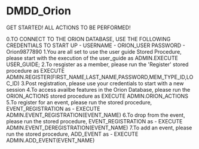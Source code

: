 # DMDD_Orion
GET STARTED! ALL ACTIONS TO BE PERFORMED!

0.TO CONNECT TO THE ORION DATABASE, USE THE FOLLOWING CREDENTIALS TO START UP - 
    USERNAME - ORION_USER
    PASSWORD - Orion9877890
1.You are all set to use the user guide Stored Procedure, please start with the execution of the user_guide as ADMIN.EXECUTE USER_GUIDE;
2.To resgister as a member, please run the 'Register' stored procedure as EXECUTE ADMIN.REGISTER(FIRST_NAME,LAST_NAME,PASSWORD,MEM_TYPE_ID,LOC_ID)
3.Post registration, please use your credentials to start with a new session
4.To access availbe features in the Orion Database, please run the ORION_ACTIONS stored procedure as EXECUTE ADMIN.ORION_ACTIONS
5.To register for an event, please run the stored procedure, EVENT_REGISTRATION as - EXECUTE ADMIN.EVENT_REGISTRATION(EVENT_NAME)
6.To drop from the event, please run the stored procedure, EVENT_REGISTRATION as - EXECUTE ADMIN.EVENT_DEREGISTRATION(EVENT_NAME)
7.To add an event, please run the stored procedure, ADD_EVENT as - EXECUTE ADMIN.ADD_EVENT(EVENT_NAME)
